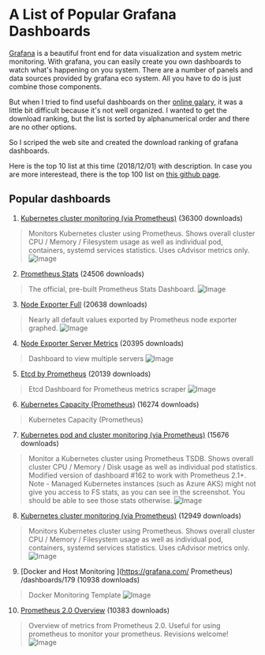 # A List of Popular Grafana Dashboards

[Grafana](https://grafana.com/) is a beautiful front end
for data visualization and system metric monitoring.
With grafana, you can easily create you own dashboards
to watch what's happening on you system.
There are a number of panels and data sources provided by grafana eco system.
All you have to do is just combine those components.

But when I tried to find useful dashboards on ther
[online galary](https://grafana.com/dashboards),
it was a little bit difficult because it's not well organized.
I wanted to get the download ranking,
but the list is sorted by alphanumerical order and there are no other options.

So I scriped the web site and created the download ranking
of grafana dashboards.

Here is the top 10 list at this time (2018/12/01) with description.
In case you are more interestead, there is the top 100 list on
[this github page](https://github.com/hamasho/grafana-popular-dashboards).

## Popular dashboards

1. [Kubernetes cluster monitoring (via Prometheus)](https://grafana.com/dashboards/1621) (36300 downloads)
> Monitors Kubernetes cluster using Prometheus. Shows overall cluster CPU / Memory / Filesystem usage as well as individual pod, containers, systemd services statistics. Uses cAdvisor metrics only.
![Image](https://grafana.com/api/dashboards/1621/images/1012/thumbnail)

2. [Prometheus Stats](https://grafana.com/dashboards/2) (24506 downloads)
> The official, pre-built Prometheus Stats Dashboard.
![Image](https://grafana.com/api/dashboards/2/images/7/thumbnail)

3. [Node Exporter Full](https://grafana.com/dashboards/1860) (20638 downloads)
> Nearly all default values exported by Prometheus node exporter graphed.
![Image](https://grafana.com/api/dashboards/1860/images/1718/thumbnail)

4. [Node Exporter Server Metrics](https://grafana.com/dashboards/405) (20395 downloads)
> Dashboard to view multiple servers
![Image](https://grafana.com/api/dashboards/405/logos/small?lastmod=1535701327000)

5. [Etcd by Prometheus](https://grafana.com/dashboards/3070) (20139 downloads)
> Etcd Dashboard for Prometheus metrics scraper
![Image](https://grafana.com/api/dashboards/3070/images/1906/thumbnail)

6. [Kubernetes Capacity (Prometheus)](https://grafana.com/dashboards/5309) (16274 downloads)
> Kubernetes Capacity (Prometheus)

7. [Kubernetes pod and cluster monitoring (via Prometheus)](https://grafana.com/dashboards/6663) (15676 downloads)
> Monitor a Kubernetes cluster using Prometheus TSDB. Shows overall cluster CPU / Memory / Disk usage as well as individual pod statistics. Modified version of dashboard #162 to work with Prometheus 2.1+. Note - Managed Kubernetes instances (such as Azure AKS) might not give you access to FS stats, as you can see in the screenshot. You should be able to see those stats otherwise.
![Image](https://grafana.com/api/dashboards/6663/images/4284/thumbnail)

8. [Kubernetes cluster monitoring (via Prometheus)](https://grafana.com/dashboards/315) (12949 downloads)
> Monitors Kubernetes cluster using Prometheus. Shows overall cluster CPU / Memory / Filesystem usage as well as individual pod, containers, systemd services statistics. Uses cAdvisor metrics only.
![Image](https://grafana.com/api/dashboards/315/images/566/thumbnail)

9. [Docker and Host Monitoring ](https://grafana.com/ Prometheus) /dashboards/179 (10938 downloads)
> Docker Monitoring Template
![Image](https://grafana.com/api/dashboards/179/images/4655/thumbnail)

10. [Prometheus 2.0 Overview](https://grafana.com/dashboards/3662) (10383 downloads)
> Overview of metrics from Prometheus 2.0. Useful for using prometheus to monitor your prometheus. Revisions welcome!
![Image](https://grafana.com/api/dashboards/3662/images/2321/thumbnail)
